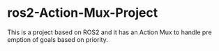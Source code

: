 # ros2-Action-Mux-Project
This is a project based on ROS2 and it has an Action Mux to handle pre emption of goals based on priority.
